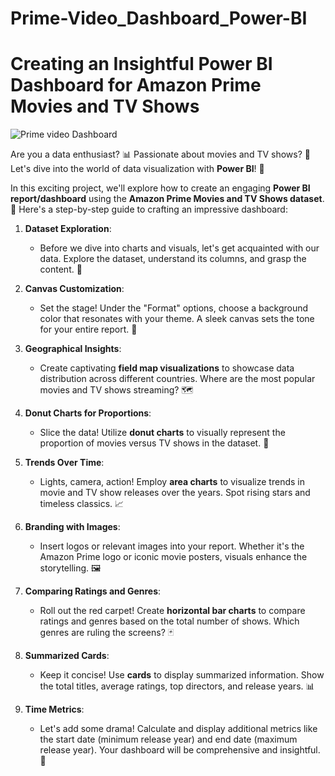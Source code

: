 # Prime-Video_Dashboard_Power-BI
# Creating an Insightful Power BI Dashboard for Amazon Prime Movies and TV Shows
![Prime video Dashboard](https://github.com/data-enthusiast-shubhs/Prime-Video_Dashboard_Power-BI/assets/115934788/37a27cff-c09b-4544-a392-e9a76241dcfa)

Are you a data enthusiast? 📊 Passionate about movies and TV shows? 🍿 Let's dive into the world of data visualization with **Power BI**! 🚀

In this exciting project, we'll explore how to create an engaging **Power BI report/dashboard** using the **Amazon Prime Movies and TV Shows dataset**. 🌟 Here's a step-by-step guide to crafting an impressive dashboard:

1. **Dataset Exploration**:
   - Before we dive into charts and visuals, let's get acquainted with our data. Explore the dataset, understand its columns, and grasp the content. 🧐

2. **Canvas Customization**:
   - Set the stage! Under the "Format" options, choose a background color that resonates with your theme. A sleek canvas sets the tone for your entire report. 🎨

3. **Geographical Insights**:
   - Create captivating **field map visualizations** to showcase data distribution across different countries. Where are the most popular movies and TV shows streaming? 🗺️

4. **Donut Charts for Proportions**:
   - Slice the data! Utilize **donut charts** to visually represent the proportion of movies versus TV shows in the dataset. 🍩

5. **Trends Over Time**:
   - Lights, camera, action! Employ **area charts** to visualize trends in movie and TV show releases over the years. Spot rising stars and timeless classics. 📈

6. **Branding with Images**:
   - Insert logos or relevant images into your report. Whether it's the Amazon Prime logo or iconic movie posters, visuals enhance the storytelling. 🖼️

7. **Comparing Ratings and Genres**:
   - Roll out the red carpet! Create **horizontal bar charts** to compare ratings and genres based on the total number of shows. Which genres are ruling the screens? 🃏

8. **Summarized Cards**:
   - Keep it concise! Use **cards** to display summarized information. Show the total titles, average ratings, top directors, and release years. 📊

9. **Time Metrics**:
   - Let's add some drama! Calculate and display additional metrics like the start date (minimum release year) and end date (maximum release year). Your dashboard will be comprehensive and insightful. 📅
